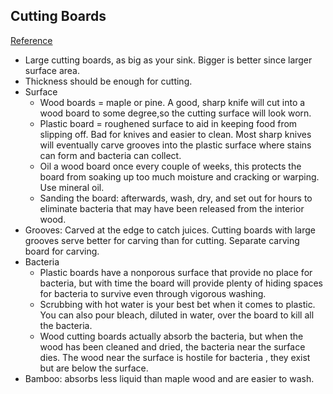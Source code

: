 ## Cutting Boards
[Reference](http://www.cookingforengineers.com/article/17/Cutting-Boards)

- Large cutting boards, as big as your sink. Bigger is better since larger surface area.
- Thickness should be enough for cutting.
- Surface
  - Wood boards = maple or pine. A good, sharp knife will cut into a wood board to some degree,so the cutting surface will look worn.
  - Plastic board = roughened surface to aid in keeping food from slipping off. Bad for knives and easier to clean. Most sharp knives will eventually carve grooves into the plastic surface where stains can form and bacteria can collect.
  - Oil a wood board once every couple of weeks, this protects the board from soaking up too much moisture and cracking or warping. Use mineral oil.
  - Sanding the board: afterwards, wash, dry, and set out for hours to eliminate bacteria that may have been released from the interior wood.
- Grooves: Carved at the edge to catch juices. Cutting boards with large grooves serve better for carving than for cutting. Separate carving board for carving.
- Bacteria
  - Plastic boards have a nonporous surface that provide no place for bacteria, but with time the board will provide plenty of hiding spaces for bacteria to survive even through vigorous washing.
  - Scrubbing with hot water is your best bet when it comes to plastic. You can also pour bleach, diluted in water, over the board to kill all the bacteria.
  - Wood cutting boards actually absorb the bacteria, but when the wood has been cleaned and dried, the bacteria near the surface dies. The wood near the surface is hostile for bacteria , they exist but are below the surface.
- Bamboo: absorbs less liquid than maple wood and are easier to wash.
